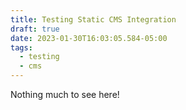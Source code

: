 ```yaml
---
title: Testing Static CMS Integration
draft: true
date: 2023-01-30T16:03:05.584-05:00
tags:
  - testing
  - cms
---
```

Nothing much to see here!
